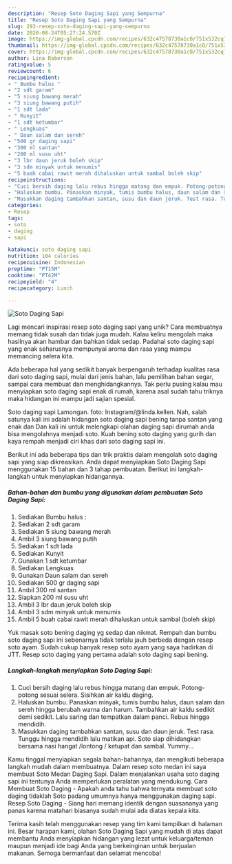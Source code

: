 ```yaml
---
description: "Resep Soto Daging Sapi yang Sempurna"
title: "Resep Soto Daging Sapi yang Sempurna"
slug: 293-resep-soto-daging-sapi-yang-sempurna
date: 2020-08-24T05:27:24.570Z
image: https://img-global.cpcdn.com/recipes/632c47578730a1c0/751x532cq70/soto-daging-sapi-foto-resep-utama.jpg
thumbnail: https://img-global.cpcdn.com/recipes/632c47578730a1c0/751x532cq70/soto-daging-sapi-foto-resep-utama.jpg
cover: https://img-global.cpcdn.com/recipes/632c47578730a1c0/751x532cq70/soto-daging-sapi-foto-resep-utama.jpg
author: Lina Roberson
ratingvalue: 5
reviewcount: 6
recipeingredient:
- " Bumbu halus "
- "2 sdt garam"
- "5 siung bawang merah"
- "3 siung bawang putih"
- "1 sdt lada"
- " Kunyit"
- "1 sdt ketumbar"
- " Lengkuas"
- " Daun salam dan sereh"
- "500 gr daging sapi"
- "300 ml santan"
- "200 ml susu uht"
- "3 lbr daun jeruk boleh skip"
- "3 sdm minyak untuk menumis"
- "5 buah cabai rawit merah dihaluskan untuk sambal boleh skip"
recipeinstructions:
- "Cuci bersih daging lalu rebus hingga matang dan empuk. Potong-potong sesuai selera. Sisihkan air kaldu daging."
- "Haluskan bumbu. Panaskan minyak, tumis bumbu halus, daun salam dan sereh hingga berubah warna dan harum. Tambahkan air kaldu sedikit demi sedikit. Lalu saring dan tempatkan dalam panci. Rebus hingga mendidih."
- "Masukkan daging tambahkan santan, susu dan daun jeruk. Test rasa. Tunggu hingga mendidih lalu matikan api. Soto siap dihidangkan bersama nasi hangat /lontong / ketupat dan sambal. Yummy..."
categories:
- Resep
tags:
- soto
- daging
- sapi

katakunci: soto daging sapi 
nutrition: 104 calories
recipecuisine: Indonesian
preptime: "PT15M"
cooktime: "PT42M"
recipeyield: "4"
recipecategory: Lunch

---
```



![Soto Daging Sapi](https://img-global.cpcdn.com/recipes/632c47578730a1c0/751x532cq70/soto-daging-sapi-foto-resep-utama.jpg)

Lagi mencari inspirasi resep soto daging sapi yang unik? Cara membuatnya memang tidak susah dan tidak juga mudah. Kalau keliru mengolah maka hasilnya akan hambar dan bahkan tidak sedap. Padahal soto daging sapi yang enak seharusnya mempunyai aroma dan rasa yang mampu memancing selera kita.

Ada beberapa hal yang sedikit banyak berpengaruh terhadap kualitas rasa dari soto daging sapi, mulai dari jenis bahan, lalu pemilihan bahan segar, sampai cara membuat dan menghidangkannya. Tak perlu pusing kalau mau menyiapkan soto daging sapi enak di rumah, karena asal sudah tahu triknya maka hidangan ini mampu jadi sajian spesial.

Soto daging sapi Lamongan. foto: Instagram/@linda.kellen. Nah, salah satunya kali ini adalah hidangan soto daging sapi bening tanpa santan yang enak dan Dan kali ini untuk melengkapi olahan daging sapi dirumah anda bisa mengolahnya menjadi soto. Kuah bening soto daging yang gurih dan kaya rempah menjadi ciri khas dari soto daging sapi ini.


Berikut ini ada beberapa tips dan trik praktis dalam mengolah soto daging sapi yang siap dikreasikan. Anda dapat menyiapkan Soto Daging Sapi menggunakan 15 bahan dan 3 tahap pembuatan. Berikut ini langkah-langkah untuk menyiapkan hidangannya.

<!--inarticleads1-->

##### Bahan-bahan dan bumbu yang digunakan dalam pembuatan Soto Daging Sapi:

1. Sediakan  Bumbu halus :
1. Sediakan 2 sdt garam
1. Sediakan 5 siung bawang merah
1. Ambil 3 siung bawang putih
1. Sediakan 1 sdt lada
1. Sediakan  Kunyit
1. Gunakan 1 sdt ketumbar
1. Sediakan  Lengkuas
1. Gunakan  Daun salam dan sereh
1. Sediakan 500 gr daging sapi
1. Ambil 300 ml santan
1. Siapkan 200 ml susu uht
1. Ambil 3 lbr daun jeruk boleh skip
1. Ambil 3 sdm minyak untuk menumis
1. Ambil 5 buah cabai rawit merah dihaluskan untuk sambal (boleh skip)


Yuk masak soto bening daging yg sedap dan nikmat. Rempah dan bumbu soto daging sapi ini sebenarnya tidak terlalu jauh berbeda dengan resep soto ayam. Sudah cukup banyak resep soto ayam yang saya hadirkan di JTT. Resep soto daging yang pertama adalah soto daging sapi bening. 

<!--inarticleads2-->

##### Langkah-langkah menyiapkan Soto Daging Sapi:

1. Cuci bersih daging lalu rebus hingga matang dan empuk. Potong-potong sesuai selera. Sisihkan air kaldu daging.
1. Haluskan bumbu. Panaskan minyak, tumis bumbu halus, daun salam dan sereh hingga berubah warna dan harum. Tambahkan air kaldu sedikit demi sedikit. Lalu saring dan tempatkan dalam panci. Rebus hingga mendidih.
1. Masukkan daging tambahkan santan, susu dan daun jeruk. Test rasa. Tunggu hingga mendidih lalu matikan api. Soto siap dihidangkan bersama nasi hangat /lontong / ketupat dan sambal. Yummy...


Kamu tinggal menyiapkan segala bahan-bahannya, dan mengikuti beberapa langkah mudah dalam membuatnya. Dalam resep soto medan ini saya membuat Soto Medan Daging Sapi. Dalam menjalankan usaha soto daging sapi ini tentunya Anda memperlukan peralatan yang mendukung. Cara Membuat Soto Daging - Apakah anda tahu bahwa ternyata membuat soto daging tidaklah Soto padang umumnya hanya menggunakan daging sapi. Resep Soto Daging - Siang hari memang identik dengan suasananya yang panas karena matahari biasanya sudah mulai ada diatas kepala kita. 

Terima kasih telah menggunakan resep yang tim kami tampilkan di halaman ini. Besar harapan kami, olahan Soto Daging Sapi yang mudah di atas dapat membantu Anda menyiapkan hidangan yang lezat untuk keluarga/teman maupun menjadi ide bagi Anda yang berkeinginan untuk berjualan makanan. Semoga bermanfaat dan selamat mencoba!

